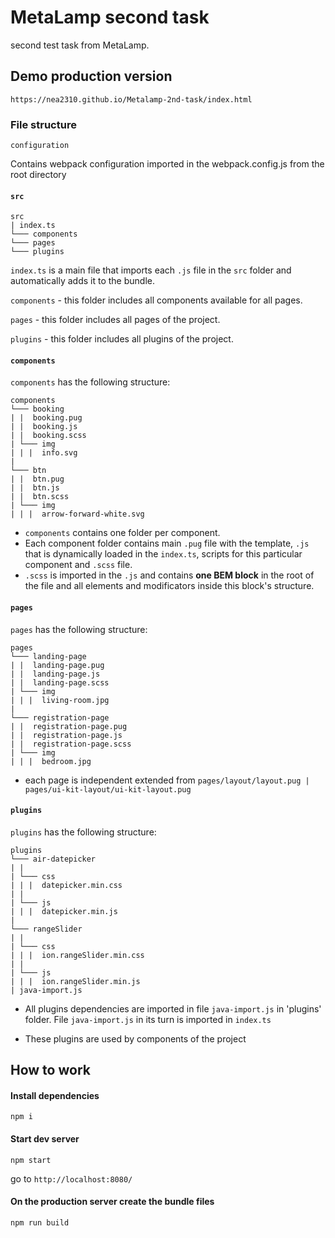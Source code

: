 # MetaLamp second task
second test task from MetaLamp.


## Demo production version
`https://nea2310.github.io/Metalamp-2nd-task/index.html`

### File structure
```
configuration
```
Contains webpack configuration imported in the webpack.config.js from the root directory

#### `src`
```
src
| index.ts
└─── components
└─── pages
└─── plugins
```
`index.ts` is a main file that imports each `.js` file in the `src` folder and automatically adds it to the bundle.

`components` - this folder includes all components available for all pages.

`pages` - this folder includes all pages of the project.

`plugins` - this folder includes all  plugins of the project.


#### `components`
`components` has the following structure:
```
components
└─── booking
| |  booking.pug
| |  booking.js
| |  booking.scss
| └─── img
| | |  info.svg
|
└─── btn
| |  btn.pug
| |  btn.js
| |  btn.scss
| └─── img
| | |  arrow-forward-white.svg
```
* `components` contains one folder per component. 
* Each component folder contains main `.pug` file with the template, `.js` that is dynamically loaded in the `index.ts`, scripts for this particular component and `.scss` file.
* `.scss` is imported in the `.js` and contains **one BEM block** in the root of the file and all elements and modificators inside this block's structure.



#### `pages`
`pages` has the following structure:

```
pages
└─── landing-page
| |  landing-page.pug
| |  landing-page.js
| |  landing-page.scss
| └─── img
| | |  living-room.jpg
|
└─── registration-page
| |  registration-page.pug
| |  registration-page.js
| |  registration-page.scss
| └─── img
| | |  bedroom.jpg
```

* each page is independent extended from `pages/layout/layout.pug | pages/ui-kit-layout/ui-kit-layout.pug`


#### `plugins`
`plugins` has the following structure:

```
plugins
└─── air-datepicker
| |  
| └─── css
| | |  datepicker.min.css
| |  
| └─── js
| | |  datepicker.min.js
|
└─── rangeSlider
| |  
| └─── css
| | |  ion.rangeSlider.min.css
| |  
| └─── js
| | |  ion.rangeSlider.min.js
| java-import.js
```

* All plugins dependencies are imported in file `java-import.js` in 'plugins' folder. File `java-import.js` in its turn is imported in `index.ts`

* These plugins are used by components of the project


## How to work
#### Install dependencies
```commandline
npm i
```

#### Start dev server
```commandline
npm start
```
go to `http://localhost:8080/`


#### On the production server create the bundle files
```commandline
npm run build
```